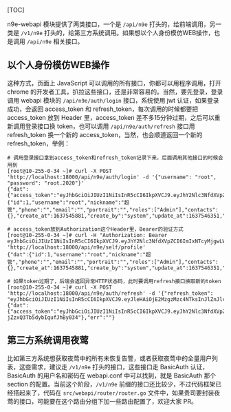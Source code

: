 [TOC]

n9e-webapi 模块提供了两类接口，一个是 `/api/n9e` 打头的，给前端调用，另一类是 `/v1/n9e` 打头的，给第三方系统调用。如果想以个人身份模仿WEB操作，也是调用 `/api/n9e` 相关接口。

以个人身份模仿WEB操作
------------

这种方式，页面上 JavaScript 可以调用的所有接口，你都可以用程序调用，打开 chrome 的开发者工具，扒拉这些接口，还是非常容易的。当然，要先登录，登录调用 webapi 模块的 `/api/n9e/auth/login` 接口，系统使用 jwt 认证，如果登录成功，会返回 access\_token 和 refresh\_token，每次调用的时候都要把 access\_token 放到 Header 里，access\_token 差不多15分钟过期，之后可以重新调用登录接口换 token，也可以调用 `/api/n9e/auth/refresh` 接口用 refresh\_token 换一个新的 access\_token，当然，也会顺道返回一个新的 refresh\_token，举例：

    # 调用登录接口拿到access_token和refresh_token记录下来，后面调用其他接口的时候会用到
    [root@10-255-0-34 ~]# curl -X POST 'http://localhost:18000/api/n9e/auth/login' -d '{"username": "root", "password": "root.2020"}'
    {"dat":{"access_token":"eyJhbGciOiJIUzI1NiIsInR5cCI6IkpXVCJ9.eyJhY2Nlc3NfdXVpZCI6ImIxNTcyMjgwLWZlNzAtNDhjZi1hNDQ3LWVlMjVhZmYwMjRhZCIsImF1dGhvcml6ZWQiOnRydWUsImV4cCI6MTYzNzgyMzA1OSwidXNlcl9pZGVudGl0eSI6IjEtcm9vdCJ9.nJ56Pc7qS5Ik_UaVmlNWu_QlABaBc4pZ_WkU45u2wWk","refresh_token":"eyJhbGciOiJIUzI1NiIsInR5cCI6IkpXVCJ9.eyJleHAiOjE2MzgzMzc4NTksInJlZnJlc2hfdXVpZCI6ImIxNTcyMjgwLWZlNzAtNDhjZi1hNDQ3LWVlMjVhZmYwMjRhZCsrMS1yb290IiwidXNlcl9pZGVudGl0eSI6IjEtcm9vdCJ9.JKsbfTYBCOOfR_oPsf496N9ml9yXbP7BHb4E8Yfnzbo","user":{"id":1,"username":"root","nickname":"超管","phone":"","email":"","portrait":"","roles":["Admin"],"contacts":{},"create_at":1637545881,"create_by":"system","update_at":1637546351,"update_by":"root","admin":true}},"err":""}
    
    # access_token放到Authorization这个Header里，Bearer的验证方式
    [root@10-255-0-34 ~]# curl -H "Authorization: Bearer eyJhbGciOiJIUzI1NiIsInR5cCI6IkpXVCJ9.eyJhY2Nlc3NfdXVpZCI6ImIxNTcyMjgwLWZlNzAtNDhjZi1hNDQ3LWVlMjVhZmYwMjRhZCIsImF1dGhvcml6ZWQiOnRydWUsImV4cCI6MTYzNzgyMzA1OSwidXNlcl9pZGVudGl0eSI6IjEtcm9vdCJ9.nJ56Pc7qS5Ik_UaVmlNWu_QlABaBc4pZ_WkU45u2wWk" 'http://localhost:18000/api/n9e/self/profile'
    {"dat":{"id":1,"username":"root","nickname":"超管","phone":"","email":"","portrait":"","roles":["Admin"],"contacts":{},"create_at":1637545881,"create_by":"system","update_at":1637546351,"update_by":"root","admin":true},"err":""}
    
    # 如果token过期了，后端会返回异常HTTP状态码，此时要调用refresh接口换取新的token
    [root@10-255-0-34 ~]# curl -X POST 'http://localhost:18000/api/n9e/auth/refresh' -d '{"refresh_token": "eyJhbGciOiJIUzI1NiIsInR5cCI6IkpXVCJ9.eyJleHAiOjE2MzgzMzc4NTksInJlZnJlc2hfdXVpZCI6ImIxNTcyMjgwLWZlNzAtNDhjZi1hNDQ3LWVlMjVhZmYwMjRhZCsrMS1yb290IiwidXNlcl9pZGVudGl0eSI6IjEtcm9vdCJ9.JKsbfTYBCOOfR_oPsf496N9ml9yXbP7BHb4E8Yfnzbo"}'
    {"dat":{"access_token":"eyJhbGciOiJIUzI1NiIsInR5cCI6IkpXVCJ9.eyJhY2Nlc3NfdXVpZCI6IjAxMzkzYzkxLTk5MWItNGE0Yi04ODk2LTJhZGRjMDUwYjcxMCIsImF1dGhvcml6ZWQiOnRydWUsImV4cCI6MTYzNzgyMzMxOCwidXNlcl9pZGVudGl0eSI6IjEtcm9vdCJ9.2BeWyYfcnRi3qw69zecaaeFnPFUNAGsiPIZBBnd5lug","refresh_token":"eyJhbGciOiJIUzI1NiIsInR5cCI6IkpXVCJ9.eyJleHAiOjE2MzgzMzgxMTgsInJlZnJlc2hfdXVpZCI6IjAxMzkzYzkxLTk5MWItNGE0Yi04ODk2LTJhZGRjMDUwYjcxMCsrMS1yb290IiwidXNlcl9pZGVudGl0eSI6IjEtcm9vdCJ9.zFZaRYcJI6G5maSgDVF-jZzxQ3Tb5dybIqufJhBy034"},"err":""}


第三方系统调用夜莺
---------

比如第三方系统想获取夜莺中的所有未恢复告警，或者获取夜莺中的全量用户列表，这些需求，建议走 `/v1/n9e` 打头的接口，这些接口走 BasicAuth 认证，BasicAuth 的用户名和密码在 webapi.conf 中可以找到，就是 BasicAuth 那个 section 的配置。当前这个阶段，`/v1/n9e` 前缀的接口还比较少，不过代码框架已经搭起来了，代码在 `src/webapi/router/router.go` 文件中，如果贵司要封装夜莺的接口，可能要在这个路由分组下加一些路由配置了，欢迎大家 PR。
